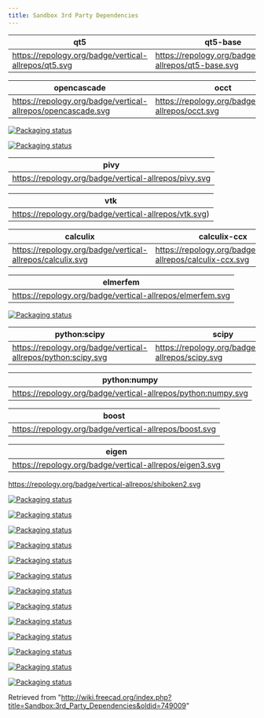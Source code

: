 ```yaml
---
title: Sandbox 3rd Party Dependencies
---
```

| qt5 | qt5-base |
| --- | --- |
| <https://repology.org/badge/vertical-allrepos/qt5.svg> | <https://repology.org/badge/vertical-allrepos/qt5-base.svg> |

| opencascade | occt | oce | opencascade-oce |
| --- | --- | --- | --- |
| <https://repology.org/badge/vertical-allrepos/opencascade.svg> | <https://repology.org/badge/vertical-allrepos/occt.svg> | <https://repology.org/badge/vertical-allrepos/oce.svg> | <https://repology.org/badge/vertical-allrepos/opencascade-oce.svg> |

[![Packaging status](<https://repology.org/badge/vertical-allrepos/salome-smesh.svg>)](<https://repology.org/metapackage/salome-smesh/versions>)

[![Packaging status](<https://repology.org/badge/vertical-allrepos/smesh.svg>)](<https://repology.org/metapackage/smesh/versions>)

| pivy |
| --- |
| <https://repology.org/badge/vertical-allrepos/pivy.svg> |

| vtk |
| --- |
| <https://repology.org/badge/vertical-allrepos/vtk.svg>) |

| calculix | calculix-ccx |
| --- | --- |
| <https://repology.org/badge/vertical-allrepos/calculix.svg> | <https://repology.org/badge/vertical-allrepos/calculix-ccx.svg> |

| elmerfem |
| --- |
| <https://repology.org/badge/vertical-allrepos/elmerfem.svg> |

[![Packaging status](<https://repology.org/badge/vertical-allrepos/fenics.svg>)](<https://repology.org/metapackage/fenics/versions>)

| python:scipy | scipy |
| --- | --- |
| <https://repology.org/badge/vertical-allrepos/python:scipy.svg> | <https://repology.org/badge/vertical-allrepos/scipy.svg> |

| python:numpy |
| --- |
| <https://repology.org/badge/vertical-allrepos/python:numpy.svg> |

| boost |
| --- |
| <https://repology.org/badge/vertical-allrepos/boost.svg> |

| eigen |
| --- |
| <https://repology.org/badge/vertical-allrepos/eigen3.svg> |

<https://repology.org/badge/vertical-allrepos/shiboken2.svg>

[![Packaging status](<https://repology.org/badge/vertical-allrepos/coin.svg>)](<https://repology.org/metapackage/coin/versions>)

[![Packaging status](<https://repology.org/badge/vertical-allrepos/coin3.svg>)](<https://repology.org/metapackage/coin3/versions>)

[![Packaging status](<https://repology.org/badge/vertical-allrepos/coin3d.svg>)](<https://repology.org/metapackage/coin3d/versions>)

[![Packaging status](<https://repology.org/badge/vertical-allrepos/xerces-c.svg>)](<https://repology.org/metapackage/xerces-c/versions>)

[![Packaging status](<https://repology.org/badge/vertical-allrepos/zlib.svg>)](<https://repology.org/metapackage/zlib/versions>)

[![Packaging status](<https://repology.org/badge/vertical-allrepos/cmake.svg>)](<https://repology.org/metapackage/cmake/versions>)

[![Packaging status](<https://repology.org/badge/vertical-allrepos/ccache.svg>)](<https://repology.org/metapackage/ccache/versions>)

[![Packaging status](<https://repology.org/badge/vertical-allrepos/opencv.svg>)](<https://repology.org/metapackage/opencv/versions>)

[![Packaging status](<https://repology.org/badge/vertical-allrepos/gdal.svg>)](<https://repology.org/metapackage/gdal/versions>)

[![Packaging status](<https://repology.org/badge/vertical-allrepos/python:gdal.svg>)](<https://repology.org/metapackage/python:gdal/versions>)

[![Packaging status](<https://repology.org/badge/vertical-allrepos/gdal-grass.svg>)](<https://repology.org/metapackage/gdal-grass/versions>)

[![Packaging status](<https://repology.org/badge/vertical-allrepos/graphviz.svg>)](<https://repology.org/metapackage/graphviz/versions>)

[![Packaging status](<https://repology.org/badge/vertical-allrepos/graphviz.svg>)](<https://repology.org/metapackage/graphviz-addons/versions>)

Retrieved from "<http://wiki.freecad.org/index.php?title=Sandbox:3rd_Party_Dependencies&oldid=749009>"